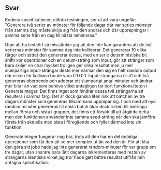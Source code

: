 ## Svar

Kodens specifikationer, utifrån testningen, ser ut att vara ungefär: "Generera två serier av mönster för följande dagar där var series mönster från samma dag måste skilja sig från den andras och där upprepningar i samma serie från en dag till nästa minimeras."

Utan att ha testkört så misstänker jag att den inte kan garantera att de två seriernas mönster för samma dag inte kolliderar. Det genererar 10 olika färger och sättet den genererar dessa, med en serie deterministiska bit shift/ xor operationer och en datum-sträng som input, gör att strängar som bara skiljer en char mycket troligen ger olika resultat men ju mer slumpartiga input-strängar desto mer närmar den sig en helt random output där risken för kollision borde vara 0.1*0.1. Input-strängarna i list1 och två genereras oberoende och adderar ett slumpartat antal minuter och ändrar mer bitar än vad som behövs vilket antagligen tar bort funktionaliteten i GenerateInteger. Det finns inget som hindrar dessa två strängarna att resultera i samma färg. Det är dock ganska liten risk att batchen av tre dagars mönster som genereras tillsammans upprepar sig. I och med att nya random minuter genereras till nästa batch ökar dock risken till överlapp mellan första och sista i grupper, det finns ett försök till att åtgärda detta men den funktionen använder inte samma seed-sträng när den ska jämföra första från aktuella med sista i föregående och fyller därmed inte sin funktion. 

GenerateInteger fungerar nog bra, trots att den har en del önödiga operationer som får den att se mer komplex ut än vad den är. För att låta den göra sitt jobb hade jag inte genererat random-minuter för var grupp om tre dagar, utan snarare bara låtit dagarna inkrementeras med resten av strängarna identiska vilket jag tror hade gett bättre resultat utifrån min antagna specifikation. 









